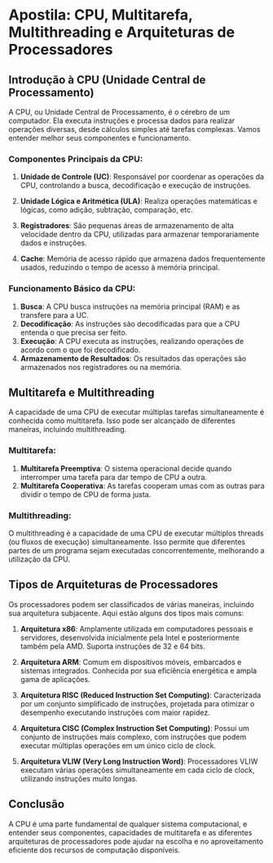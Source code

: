 # Apostila: CPU, Multitarefa, Multithreading e Arquiteturas de Processadores

## Introdução à CPU (Unidade Central de Processamento)

A CPU, ou Unidade Central de Processamento, é o cérebro de um computador. Ela executa instruções e processa dados para realizar operações diversas, desde cálculos simples até tarefas complexas. Vamos entender melhor seus componentes e funcionamento.

### Componentes Principais da CPU:

1. **Unidade de Controle (UC)**: Responsável por coordenar as operações da CPU, controlando a busca, decodificação e execução de instruções.

2. **Unidade Lógica e Aritmética (ULA)**: Realiza operações matemáticas e lógicas, como adição, subtração, comparação, etc.

3. **Registradores**: São pequenas áreas de armazenamento de alta velocidade dentro da CPU, utilizadas para armazenar temporariamente dados e instruções.

4. **Cache**: Memória de acesso rápido que armazena dados frequentemente usados, reduzindo o tempo de acesso à memória principal.

### Funcionamento Básico da CPU:

1. **Busca**: A CPU busca instruções na memória principal (RAM) e as transfere para a UC.
2. **Decodificação**: As instruções são decodificadas para que a CPU entenda o que precisa ser feito.
3. **Execução**: A CPU executa as instruções, realizando operações de acordo com o que foi decodificado.
4. **Armazenamento de Resultados**: Os resultados das operações são armazenados nos registradores ou na memória.

## Multitarefa e Multithreading

A capacidade de uma CPU de executar múltiplas tarefas simultaneamente é conhecida como multitarefa. Isso pode ser alcançado de diferentes maneiras, incluindo multithreading.

### Multitarefa:

1. **Multitarefa Preemptiva**: O sistema operacional decide quando interromper uma tarefa para dar tempo de CPU a outra.
2. **Multitarefa Cooperativa**: As tarefas cooperam umas com as outras para dividir o tempo de CPU de forma justa.

### Multithreading:

O multithreading é a capacidade de uma CPU de executar múltiplos threads (ou fluxos de execução) simultaneamente. Isso permite que diferentes partes de um programa sejam executadas concorrentemente, melhorando a utilização da CPU.

## Tipos de Arquiteturas de Processadores

Os processadores podem ser classificados de várias maneiras, incluindo sua arquitetura subjacente. Aqui estão alguns dos tipos mais comuns:

1. **Arquitetura x86**: Amplamente utilizada em computadores pessoais e servidores, desenvolvida inicialmente pela Intel e posteriormente também pela AMD. Suporta instruções de 32 e 64 bits.

2. **Arquitetura ARM**: Comum em dispositivos móveis, embarcados e sistemas integrados. Conhecida por sua eficiência energética e ampla gama de aplicações.

3. **Arquitetura RISC (Reduced Instruction Set Computing)**: Caracterizada por um conjunto simplificado de instruções, projetada para otimizar o desempenho executando instruções com maior rapidez.

4. **Arquitetura CISC (Complex Instruction Set Computing)**: Possui um conjunto de instruções mais complexo, com instruções que podem executar múltiplas operações em um único ciclo de clock.

5. **Arquitetura VLIW (Very Long Instruction Word)**: Processadores VLIW executam várias operações simultaneamente em cada ciclo de clock, utilizando instruções muito longas.

## Conclusão

A CPU é uma parte fundamental de qualquer sistema computacional, e entender seus componentes, capacidades de multitarefa e as diferentes arquiteturas de processadores pode ajudar na escolha e no aproveitamento eficiente dos recursos de computação disponíveis.
